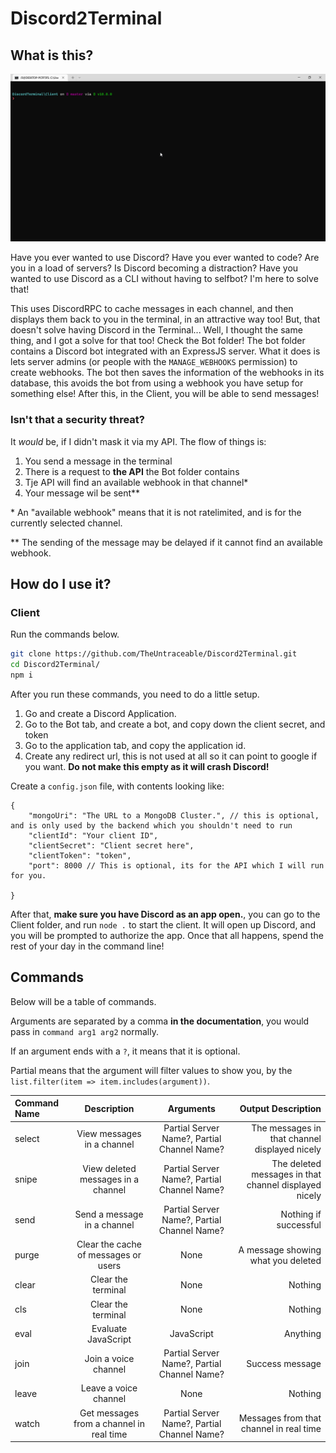# Discord2Terminal
## What is this?
![Demo](/docs/TerminalGif.gif)

Have you ever wanted to use Discord? Have you ever wanted to code? Are you in a load of servers? Is Discord becoming a distraction? Have you wanted to use Discord as a CLI without having to selfbot? I'm here to solve that!

This uses DiscordRPC to cache messages in each channel, and then displays them back to you in the terminal, in an attractive way too! 
But, that doesn't solve having Discord in the Terminal... 
Well, I thought the same thing, and I got a solve for that too! Check the Bot folder!
The bot folder contains a Discord bot integrated with an ExpressJS server. What it does is lets server admins (or people with the `MANAGE_WEBHOOKS` permission) to create webhooks. The bot then saves the information of the webhooks in its database, this avoids the bot from using a webhook you have setup for something else!
After this, in the Client, you will be able to send messages!
### Isn't that a security threat?
It *would* be, if I didn't mask it via my API. The flow of things is:
1. You send a message in the terminal
2. There is a request to **the API** the Bot folder contains
3. Tje API will find an available webhook in that channel\*
4. Your message wil be sent\*\*

\* An "available webhook" means that it is not ratelimited, and is for the currently selected channel.

\*\* The sending of the message may be delayed if it cannot find an available webhook.
## How do I use it?
### Client
Run the commands below.
```bash
git clone https://github.com/TheUntraceable/Discord2Terminal.git
cd Discord2Terminal/
npm i
```
After you run these commands, you need to do a little setup.
1. Go and create a Discord Application.
2. Go to the Bot tab, and create a bot, and copy down the client secret, and token
3. Go to the application tab, and copy the application id.
4. Create any redirect url, this is not used at all so it can point to google if you want. **Do not make this empty as it will crash Discord!**

Create a `config.json` file, with contents looking like:
```jsonc
{
    "mongoUri": "The URL to a MongoDB Cluster.", // this is optional, and is only used by the backend which you shouldn't need to run
    "clientId": "Your client ID",
    "clientSecret": "Client secret here", 
    "clientToken": "token",
    "port": 8000 // This is optional, its for the API which I will run for you.

}
```
After that, **make sure you have Discord as an app open.**, you can go to the Client folder, and run `node .` to start the client. It will open up Discord, and you will be prompted to authorize the app. Once that all happens, spend the rest of your day in the command line!

## Commands
Below will be a table of commands. 

Arguments are separated by a comma **in the documentation**, you would pass in `command arg1 arg2` normally.

If an argument ends with a `?`, it means that it is optional.

Partial means that the argument will filter values to show you, by the `list.filter(item => item.includes(argument))`.


| Command Name | Description | Arguments | Output Description |
| :----------- | :---------: | :-------: | -----------------: |
| select       | View messages in a channel | Partial Server Name?, Partial Channel Name? | The messages in that channel displayed nicely |
| snipe | View deleted messages in a channel | Partial Server Name?, Partial Channel Name? | The deleted messages in that channel displayed nicely |
| send | Send a message in a channel | Partial Server Name?, Partial Channel Name? | Nothing if successful |
| purge | Clear the cache of messages or users | None | A message showing what you deleted |
| clear | Clear the terminal | None | Nothing |
| cls | Clear the terminal | None | Nothing |
| eval | Evaluate JavaScript | JavaScript | Anything |
| join | Join a voice channel | Partial Server Name?, Partial Channel Name? | Success message |
| leave | Leave a voice channel | None | Nothing |
| watch | Get messages from a channel in real time | Partial Server Name?, Partial Channel Name? | Messages from that channel in real time
